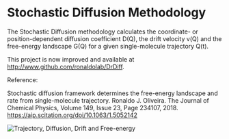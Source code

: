 # Stochastic Diffusion Methodology
The Stochastic Diffusion methodology calculates the coordinate- or position-dependent diffusion coefficient D(Q), the drift velocity v(Q) and the free-energy landscape G(Q) for a given single-molecule trajectory Q(t).

This project is now improved and available at http://www.github.com/ronaldolab/DrDiff.

Reference:

Stochastic diffusion framework determines the free-energy landscape and rate from single-molecule trajectory. Ronaldo J. Oliveira. The Journal of Chemical Physics, Volume 149, Issue 23, Page 234107, 2018.
https://aip.scitation.org/doi/10.1063/1.5052142

![Trajectory, Diffusion, Drift and Free-energy](https://github.com/ronaldolab/stochastic_diffusion/blob/master/Dvf.png)


